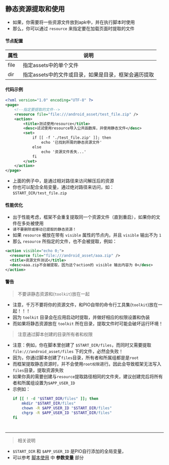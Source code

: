 
## 静态资源提取和使用
- 如果，你需要将一些资源文件放到apk中，并在执行脚本时使用
- 那么，你可以通过 `resource` 来指定要在加载页面时提取的文件


#### 节点配置

| 属性 | 说明 |
| - | - |
| file | 指定assets中的单个文件 |
| dir | 指定assets中的文件或目录，如果是目录，框架会遍历提取 |

#### 代码示例

```xml
<?xml version="1.0" encoding="UTF-8" ?>
<page>
    <!--指定要提取的文件-->
    <resource file="file:///android_asset/test_file.zip" />
    <action>
        <title>测试使用resource</title>
        <desc>试试使用resource导入公共函数库，并使用静态文件</desc>
        <set>
            if [[ -f './test_file.zip' ]]; then
                echo '已找到所需的静态资源文件'
            else
                echo '资源文件丢失...'
            fi
        </set>
    </action>
</page>
```

- 上面的例子中，是通过相对路径来访问解压后的资源
- 你也可以配合全局变量，通过绝对路径来访问，如：`$START_DIR/test_file.zip`


#### 性能优化
- 出于性能考虑，框架不会重复提取同一个资源文件（直到重启），如果你的文件在多处被使用
- `请不要删除或移动已提取的静态资源！`
- 如果 `resource` 被放在带有 `visible` 属性的节点内，并且 `visible` 输出不为 `1`
- 那么 `resource` 所指定的文件，也不会被提取，例如：

```xml
<action visible="echo 0;">
  <resource file="file:///android_asset/aaa.zip" />
  <title>资源文件测试</title>
  <desc>aaa.zip不会被提取，因为这个action的 visible 输出内容为 0</desc>
</action>
```


#### 警告
> 不要讲静态资源和(`toolkit`)放在一起

- 注意，千万不要将你的资源文件，和PIO自带的命令行工具集(`toolkit`)放在一起！！！
- 因为 `toolkit` 目录会在应用启动时提取，并做好相应的权限设置和伪装
- 而如果将静态资源放在 `toolkit` 所在目录，提取文件时可能会破坏运行环境！

> 注意通过脚本创建的目录所有者和权限

- 注意：例如，你在脚本里创建了 `$START_DIR/files`，而同时又需要提取`file:///android_asset/files` 下的文件，必然会失败！
- 因为，你通过脚本创建了`files`目录，所有者和所属组都是是`root`
- 而框架提取静态资源时，并不会使用`root权限`进行。因此会导致框架无法写入`files`目录，提取资源失败
- 如果你真的需要创建与`resource`提取路径相同的文件夹，建议创建完后将所有者和所属组设置为`$APP_USER_ID`
- 示例如：
    ```sh
    if [[ ! -d "$START_DIR/files" ]]; then
        mkdir "$START_DIR/files"
        chown -R $APP_USER_ID "$START_DIR/files"
        chgrp -R $APP_USER_ID "$START_DIR/files"
    fi
    ```
#

---

> 相关说明

- `$START_DIR` 和 `$APP_USER_ID` 是PIO自行添加的全局变量，
- 可以参考 [脚本使用](./Script.md) 中 **参数变量** 部分


